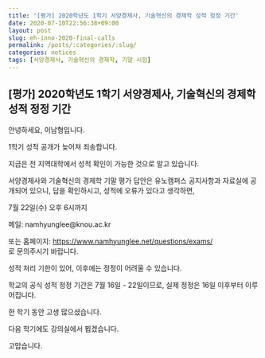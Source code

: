 ```yaml
---
title: '[평가] 2020학년도 1학기 서양경제사, 기술혁신의 경제학 성적 정정 기간'
date: 2020-07-10T22:56:38+09:00
layout: post
slug: eh-inno-2020-final-calls
permalink: /posts/:categories/:slug/
categories: notices
tags: [서양경제사, 기술혁신의 경제학, 기말 시험]
---
```

## [평가] 2020학년도 1학기 서양경제사, 기술혁신의 경제학 성적 정정 기간

<!-- wp:paragraph -->
<p>안녕하세요, 이남형입니다.</p>
<!-- /wp:paragraph -->

<!-- wp:paragraph -->
<p>1학기 성적 공개가 늦어져 죄송합니다.</p>
<!-- /wp:paragraph -->

<!-- wp:paragraph -->
<p>지금은 전 지역대학에서 성적 확인이 가능한 것으로 알고 있습니다.</p>
<!-- /wp:paragraph -->

<!-- wp:paragraph -->
<p>서양경제사와 기술혁신의 경제학 기말 평가 답안은 유노캠퍼스 공지사항과 자료실에 공개되어 있으니, 답을 확인하시고, 성적에 오류가 있다고 생각하면,</p>
<!-- /wp:paragraph -->

<!-- wp:paragraph -->
<p>7월 22일(수) 오후 6시까지 </p>
<!-- /wp:paragraph -->

<!-- wp:paragraph -->
<p>메일: namhyunglee@knou.ac.kr </p>
<!-- /wp:paragraph -->

<!-- wp:paragraph -->
<p>또는 홈페이지: <a rel="noreferrer noopener" href="https://www.namhyunglee.net/questions/exams/" target="_blank">https://www.namhyunglee.net/questions/exams/</a><br>로 문의주시기 바랍니다.</p>
<!-- /wp:paragraph -->

<!-- wp:paragraph -->
<p>성적 처리 기한이 있어, 이후에는 정정이 어려울 수 있습니다.</p>
<!-- /wp:paragraph -->

<!-- wp:paragraph -->
<p>학교의 공식 성적 정정 기간은 7월 16일 - 22일이므로, 실제 정정은 16일 이후부터 이루어집니다. </p>
<!-- /wp:paragraph -->

<!-- wp:paragraph -->
<p>한 학기 동안 고생 많으셨습니다.</p>
<!-- /wp:paragraph -->

<!-- wp:paragraph -->
<p>다음 학기에도 강의실에서 뵙겠습니다.</p>
<!-- /wp:paragraph -->

<!-- wp:paragraph -->
<p>고맙습니다.</p>
<!-- /wp:paragraph -->
